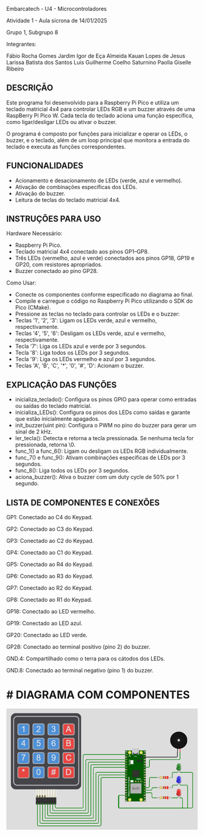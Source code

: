 Embarcatech - U4 - Microcontroladores

Atividade 1 - Aula sícrona de 14/01/2025

Grupo 1, Subgrupo 8

Integrantes:

Fábio Rocha Gomes Jardim
Igor de Eça Almeida
Kauan Lopes de Jesus
Larissa Batista dos Santos
Luis Guilherme Coelho Saturnino
Paolla Giselle Ribeiro


## DESCRIÇÃO

Este programa foi desenvolvido para a Raspberry Pi Pico e utiliza um teclado matricial 4x4 para controlar LEDs RGB e um buzzer através de uma RaspBerry Pi Pico W. Cada tecla do teclado aciona uma função específica, como ligar/desligar LEDs ou ativar o buzzer.

O programa é composto por funções para inicializar e operar os LEDs, o buzzer, e o teclado, além de um loop principal que monitora a entrada do teclado e executa as funções correspondentes.


## FUNCIONALIDADES

- Acionamento e desacionamento de LEDs (verde, azul e vermelho).
- Ativação de combinações específicas dos LEDs.
- Ativação do buzzer.
- Leitura de teclas do teclado matricial 4x4.


## INSTRUÇÕES PARA USO

Hardware Necessário:

- Raspberry Pi Pico.
- Teclado matricial 4x4 conectado aos pinos GP1–GP8.
- Três LEDs (vermelho, azul e verde) conectados aos pinos GP18, GP19 e GP20, com resistores apropriados.
- Buzzer conectado ao pino GP28.

Como Usar:

- Conecte os componentes conforme especificado no diagrama ao final.
- Compile e carregue o código no Raspberry Pi Pico utilizando o SDK do Pico (CMake).
- Pressione as teclas no teclado para controlar os LEDs e o buzzer:
- Teclas '1', '2', '3': Ligam os LEDs verde, azul e vermelho, respectivamente.
- Teclas '4', '5', '6': Desligam os LEDs verde, azul e vermelho, respectivamente.
- Tecla '7': Liga os LEDs azul e verde por 3 segundos.
- Tecla '8': Liga todos os LEDs por 3 segundos.
- Tecla '9': Liga os LEDs vermelho e azul por 3 segundos.
- Teclas 'A', 'B', 'C', '*', '0', '#', 'D': Acionam o buzzer.


## EXPLICAÇÃO DAS FUNÇÕES
- inicializa_teclado(): Configura os pinos GPIO para operar como entradas ou saídas do teclado matricial.
- inicializa_LEDs(): Configura os pinos dos LEDs como saídas e garante que estão inicialmente apagados.
- init_buzzer(uint pin): Configura o PWM no pino do buzzer para gerar um sinal de 2 kHz.
- ler_tecla(): Detecta e retorna a tecla pressionada. Se nenhuma tecla for pressionada, retorna \0.
- func_1() a func_6(): Ligam ou desligam os LEDs RGB individualmente.
- func_7() e func_9(): Ativam combinações específicas de LEDs por 3 segundos.
- func_8(): Liga todos os LEDs por 3 segundos.
- aciona_buzzer(): Ativa o buzzer com um duty cycle de 50% por 1 segundo.


## LISTA DE COMPONENTES E CONEXÕES

GP1: Conectado ao C4 do Keypad.

GP2: Conectado ao C3 do Keypad.

GP3: Conectado ao C2 do Keypad.

GP4: Conectado ao C1 do Keypad.

GP5: Conectado ao R4 do Keypad.

GP6: Conectado ao R3 do Keypad.

GP7: Conectado ao R2 do Keypad.

GP8: Conectado ao R1 do Keypad.

GP18: Conectado ao LED vermelho.

GP19: Conectado ao LED azul.

GP20: Conectado ao LED verde.

GP28: Conectado ao terminal positivo (pino 2) do buzzer.

GND.4: Compartilhado como o terra para os cátodos dos LEDs.

GND.8: Conectado ao terminal negativo (pino 1) do buzzer.

# # DIAGRAMA COM COMPONENTES

![Conexões do Circuito](https://github.com/fabiorgj/Embarca_U4_Cap2_201234A_Atividade1/blob/main/Diagrama_componentes.png)
